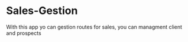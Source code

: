 # Sales-Gestion
With this app yo can gestion routes for sales, you can managment client and prospects  
